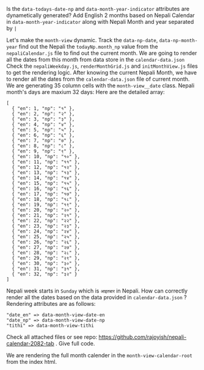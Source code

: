 Is the `data-todays-date-np` and `data-month-year-indicator` attributes are dynametically generated?  Add English 2 months based on Nepali Calendar in  `data-month-year-indicator` along with Nepali Month and year separated by `|`


Let's make the `month-view` dynamic. Track the `data-np-date`, `data-np-month-year` find out the Nepali the `todayNp.month_np` value from the `nepaliCalendar.js` file to find out the current month. We are going to render all the dates from this month from data store in the `calendar-data.json` Check the `nepaliWeekday.js`, `renderMonthGrid.js` and `initMonthView.js` files to get the rendering logic. After knowing the current Nepali Month, we have to render all the dates from the `calendar-data.json` file of current month. We are generating 35 column cells with the `month-view__date` class. Nepali month's days are maxium 32 days: Here are the detailed array:
```
[
  { "en": 1, "np": "१" },
  { "en": 2, "np": "२" },
  { "en": 3, "np": "३" },
  { "en": 4, "np": "४" },
  { "en": 5, "np": "५" },
  { "en": 6, "np": "६" },
  { "en": 7, "np": "७" },
  { "en": 8, "np": "८" },
  { "en": 9, "np": "९" },
  { "en": 10, "np": "१०" },
  { "en": 11, "np": "११" },
  { "en": 12, "np": "१२" },
  { "en": 13, "np": "१३" },
  { "en": 14, "np": "१४" },
  { "en": 15, "np": "१५" },
  { "en": 16, "np": "१६" },
  { "en": 17, "np": "१७" },
  { "en": 18, "np": "१८" },
  { "en": 19, "np": "१९" },
  { "en": 20, "np": "२०" },
  { "en": 21, "np": "२१" },
  { "en": 22, "np": "२२" },
  { "en": 23, "np": "२३" },
  { "en": 24, "np": "२४" },
  { "en": 25, "np": "२५" },
  { "en": 26, "np": "२६" },
  { "en": 27, "np": "२७" },
  { "en": 28, "np": "२८" },
  { "en": 29, "np": "२९" },
  { "en": 30, "np": "३०" },
  { "en": 31, "np": "३१" },
  { "en": 32, "np": "३२" }
]
```
Nepali week starts in `Sunday` which is `आइतबार` in Nepali. How can correctly render all the dates based on the data provided in `calendar-data.json` ? Rendering attributes are as follows:
```
"date_en" => data-month-view-date-en
"date_np" => data-month-view-date-np
"tithi" => data-month-view-tithi
```
Check all attached files or see repo: https://github.com/rajoyish/nepali-calendar-2082-tab . Give full code.


We are rendering the full month calender in the `month-view-calendar-root` from the index html.